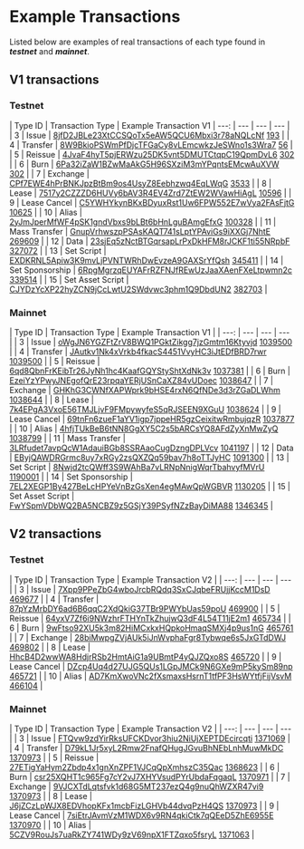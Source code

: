 # Example Transactions

Listed below are examples of real transactions of each type found in _**testnet**_ and _**mainnet**_.

## V1 transactions

### Testnet

| Type ID | Transaction Type | Example Transaction V1
| ---: | --- | --- | --- |
| 3 | Issue | [8jfD2JBLe23XtCCSQoTx5eAW5QCU6Mbxi3r78aNQLcNf](https://testnode1.wavesnodes.com/transactions/info/8jfD2JBLe23XtCCSQoTx5eAW5QCU6Mbxi3r78aNQLcNf) [193](https://testnode1.wavesnodes.com/blocks/at/193) |
| 4 | Transfer | [8W9BkioPSWmPfDjcTFGaCy8vLEmcwkzJeSWno1s3Wra7](https://testnode1.wavesnodes.com/transactions/info/8W9BkioPSWmPfDjcTFGaCy8vLEmcwkzJeSWno1s3Wra7) [56](https://testnode1.wavesnodes.com/blocks/at/56) |
| 5 | Reissue | [4JvaF4hyT5pjERWzu25DK5vnt5DMUTCtqpC19QpmDvL6](https://testnode1.wavesnodes.com/transactions/info/4JvaF4hyT5pjERWzu25DK5vnt5DMUTCtqpC19QpmDvL6) [302](https://testnode1.wavesnodes.com/blocks/at/302) |
| 6 | Burn | [6Pa32iZaW1BZwMaAkG5H96SXziM3mYPqntsEMcwAuXVW](https://testnode1.wavesnodes.com/transactions/info/6Pa32iZaW1BZwMaAkG5H96SXziM3mYPqntsEMcwAuXVW) [302](https://testnode1.wavesnodes.com/blocks/at/302) |
| 7 | Exchange | [CPf7EWE4hPrBNKJpzBtBm9os4UsyZ8Eebhzwq4EqLWqG](https://testnode1.wavesnodes.com/transactions/info/CPf7EWE4hPrBNKJpzBtBm9os4UsyZ8Eebhzwq4EqLWqG) [3533](https://testnode1.wavesnodes.com/blocks/at/3533) |
| 8 | Lease | [7517y2CZZZD6HUVy6bAV3R4EV4Zrd7ZtEW2WVawHiAgL](https://testnode1.wavesnodes.com/transactions/info/7517y2CZZZD6HUVy6bAV3R4EV4Zrd7ZtEW2WVawHiAgL) [10596](https://testnode1.wavesnodes.com/blocks/at/10596) |
| 9 | Lease Cancel | [C5YWHYkynBKxBDyuxRst1Uw6FPW552E7wVya2FAsFjtG](https://testnode1.wavesnodes.com/transactions/info/C5YWHYkynBKxBDyuxRst1Uw6FPW552E7wVya2FAsFjtG) [10625](https://testnode1.wavesnodes.com/blocks/at/10625) |
| 10 | Alias | [2yJmJperMfWF4pSK1gndVbxs9bLBt6bHnLguBAmgEfxG](https://testnode1.wavesnodes.com/transactions/info/2yJmJperMfWF4pSK1gndVbxs9bLBt6bHnLguBAmgEfxG) [100328](https://testnode1.wavesnodes.com/blocks/at/100328) |
| 11 | Mass Transfer | [GnupVrhwszpPSAsKAQT741sLptYPAviGs9iXXGj7NhtE](https://testnode1.wavesnodes.com/transactions/info/GnupVrhwszpPSAsKAQT741sLptYPAviGs9iXXGj7NhtE) [269609](https://testnode1.wavesnodes.com/blocks/at/269609) |
| 12 | Data | [23sjEq5zNctBTGqrsapLrPxDkHFM8rJCKF1ti55NRpbF](https://testnode1.wavesnodes.com/transactions/info/23sjEq5zNctBTGqrsapLrPxDkHFM8rJCKF1ti55NRpbF) [327072](https://testnode1.wavesnodes.com/blocks/at/327072) |
| 13 | Set Script | [EXDKRNL5Apiw3K9mvLjPVNTWRhDwEvzeA9GAXSrYfQsh](https://testnode1.wavesnodes.com/transactions/info/EXDKRNL5Apiw3K9mvLjPVNTWRhDwEvzeA9GAXSrYfQsh) [345411](https://testnode1.wavesnodes.com/blocks/at/345411) |
| 14 | Set Sponsorship | [6RpgMgrzqEUYAFrRZFNJfREwUzJaaXAenFXeLtpwmn2c](https://testnode1.wavesnodes.com/transactions/info/6RpgMgrzqEUYAFrRZFNJfREwUzJaaXAenFXeLtpwmn2c) [339514](https://testnode1.wavesnodes.com/blocks/at/339514) |
| 15 | Set Asset Script | [CJYDzYcXP22hyZCN9jCcLwtU2SWdvwc3phm1Q9DbdUN2](https://testnode1.wavesnodes.com/transactions/info/CJYDzYcXP22hyZCN9jCcLwtU2SWdvwc3phm1Q9DbdUN2) [382703](https://testnode1.wavesnodes.com/blocks/at/382703) |

### Mainnet

| Type ID | Transaction Type | Example Transaction V1 |
| ---: | --- | --- | --- |
| 3 | Issue | [oWgJN6YGZFtZrV8BWQ1PGktZikgg7jzGmtm16Ktyvjd](https://nodes.wavesnodes.com/transactions/info/oWgJN6YGZFtZrV8BWQ1PGktZikgg7jzGmtm16Ktyvjd) [1039500](https://nodes.wavesnodes.com/blocks/at/1039500) |
| 4 | Transfer | [JAutkv1Nk4xVrkb4fkacS4451VvyHC3iJtEDfBRD7rwr](https://nodes.wavesnodes.com/transactions/info/JAutkv1Nk4xVrkb4fkacS4451VvyHC3iJtEDfBRD7rwr) [1039500](https://nodes.wavesnodes.com/blocks/at/1039500) |
| 5 | Reissue | [6qd8QbnFrKEibTr26JyNh1hc4KaafGQYStyShtXdNk3v](https://nodes.wavesnodes.com/transactions/info/6qd8QbnFrKEibTr26JyNh1hc4KaafGQYStyShtXdNk3v) [1037381](https://nodes.wavesnodes.com/blocks/at/1037381) |
| 6 | Burn | [EzeiYzYPwyJNEgofQrE23rpqaYERjUSnCaXZ84vUDoec](https://nodes.wavesnodes.com/transactions/info/EzeiYzYPwyJNEgofQrE23rpqaYERjUSnCaXZ84vUDoec) [1038647](https://nodes.wavesnodes.com/blocks/at/1038647) |
| 7 | Exchange | [GHKhG3CWNfXAPWprk9bHSE4rxN6QfNDe3d3rZGaDLWhm](https://nodes.wavesnodes.com/transactions/info/GHKhG3CWNfXAPWprk9bHSE4rxN6QfNDe3d3rZGaDLWhm) [1038644](https://nodes.wavesnodes.com/blocks/at/1038644) |
| 8 | Lease | [7k4EPgA3VxoE56TMJLjvF9FMpywyfeS5qRJSEEN9XGuU](https://nodes.wavesnodes.com/transactions/info/7k4EPgA3VxoE56TMJLjvF9FMpywyfeS5qRJSEEN9XGuU) [1038624](https://nodes.wavesnodes.com/blocks/at/1038624) |
| 9 | Lease Cancel | [69tnFn6zueF1aYV1igp7jppeHR5gzCeixitwRmbujqzR](https://nodes.wavesnodes.com/transactions/info/69tnFn6zueF1aYV1igp7jppeHR5gzCeixitwRmbujqzR) [1037877](https://nodes.wavesnodes.com/blocks/at/1037877) |
| 10 | Alias | [4hfjTUkBeB6tNN8GgXY5C2s5bARCsYQ8AFdZyXnMwZyQ](https://nodes.wavesnodes.com/transactions/info/4hfjTUkBeB6tNN8GgXY5C2s5bARCsYQ8AFdZyXnMwZyQ) [1038799](https://nodes.wavesnodes.com/blocks/at/1038799) |
| 11 | Mass Transfer | [3LRfudet7avpQcW1AdauiBGb8SSRAaoCugDzngDPLVcv](https://nodes.wavesnodes.com/transactions/info/3LRfudet7avpQcW1AdauiBGb8SSRAaoCugDzngDPLVcv) [1041197](https://nodes.wavesnodes.com/blocks/at/1041197) |
| 12 | Data | [EByjQAWDRGrmc8uy7xRGy2zsQXZQq59bav7h8oTTJyHC](https://nodes.wavesnodes.com/transactions/info/EByjQAWDRGrmc8uy7xRGy2zsQXZQq59bav7h8oTTJyHC) [1091300](https://nodes.wavesnodes.com/blocks/at/1091300) |
| 13 | Set Script | [8Nwjd2tcQWff3S9WAhBa7vLRNpNnigWqrTbahvyfMVrU](https://nodes.wavesnodes.com/transactions/info/8Nwjd2tcQWff3S9WAhBa7vLRNpNnigWqrTbahvyfMVrU) [1190001](https://nodes.wavesnodes.com/blocks/at/1190001) |
| 14 | Set Sponsorship | [7EL2XEGP1By427BeLcHPYeVnBzGsXen4egMAwQpWGBVR](http://nodes.wavesnodes.com/transactions/info/7EL2XEGP1By427BeLcHPYeVnBzGsXen4egMAwQpWGBVR) [1130205](https://nodes.wavesnodes.com/blocks/at/1130205) |
| 15 | Set Asset Script | [FwYSpmVDbWQ2BA5NCBZ9z5GSjY39PSyfNZzBayDiMA88](http://nodes.wavesnodes.com/transactions/info/FwYSpmVDbWQ2BA5NCBZ9z5GSjY39PSyfNZzBayDiMA88) [1346345](https://nodes.wavesnodes.com/blocks/at/1346345) |

## V2 transactions

### Testnet

| Type ID | Transaction Type | Example Transaction V2 |
| ---: | --- | --- | --- |
| 3 | Issue | [7Xpp9PPeZbG4wboJrcbRQdq3SxCJqbeFRUjjKccM1DsD](https://testnode1.wavesnodes.com/transactions/info/7Xpp9PPeZbG4wboJrcbRQdq3SxCJqbeFRUjjKccM1DsD) [469677](https://testnode1.wavesnodes.com/blocks/at/469677) |
| 4 | Transfer | [87pYzMrbDY6ad6B6qqC2XdQkiG37TBr9PWYbUas59poU](https://testnode1.wavesnodes.com/transactions/info/87pYzMrbDY6ad6B6qqC2XdQkiG37TBr9PWYbUas59poU) [469900](https://testnode1.wavesnodes.com/blocks/at/469900) |
| 5 | Reissue | [64yxV7Zf6i9NWzhrFTHYnTkZhujwQ3dF4L54T11jE2m1](https://testnode1.wavesnodes.com/transactions/info/64yxV7Zf6i9NWzhrFTHYnTkZhujwQ3dF4L54T11jE2m1) [465734](https://testnode1.wavesnodes.com/blocks/at/465734) |
| 6 | Burn | [9wFtso92XU5k3m82HiMCxkxHQpkoHmaqSMXj4p9us1nG](https://testnode1.wavesnodes.com/transactions/info/9wFtso92XU5k3m82HiMCxkxHQpkoHmaqSMXj4p9us1nG) [465761](https://testnode1.wavesnodes.com/blocks/at/465761) |
| 7 | Exchange | [28biMwpgZVjAUk5iJnWvphaFgr8Tybwqe6s5JxGTdDWJ](https://testnode1.wavesnodes.com/transactions/info/28biMwpgZVjAUk5iJnWvphaFgr8Tybwqe6s5JxGTdDWJ) [469802](https://testnode1.wavesnodes.com/blocks/at/469802) |
| 8 | Lease | [HhcB4D2wwWA8HdjrRSb2HmtAiG1a9UBmtP4yQJZQxo8S](https://testnode1.wavesnodes.com/transactions/info/HhcB4D2wwWA8HdjrRSb2HmtAiG1a9UBmtP4yQJZQxo8S) [465720](https://testnode1.wavesnodes.com/blocks/at/465720) |
| 9 | Lease Cancel | [DZcp4Uq4d27UJG5QUs1LGpJMCk9N6GXe9mP5kySm89np](https://testnode1.wavesnodes.com/transactions/info/DZcp4Uq4d27UJG5QUs1LGpJMCk9N6GXe9mP5kySm89np) [465721](https://testnode1.wavesnodes.com/blocks/at/465721v) |
| 10 | Alias | [AD7KmXwoVNc2fXsmaxsHsrnT1tfPF3HsWYtfjFijVsvM](https://testnode1.wavesnodes.com/transactions/info/AD7KmXwoVNc2fXsmaxsHsrnT1tfPF3HsWYtfjFijVsvM) [466104](https://testnode1.wavesnodes.com/blocks/at/466104) |

### Mainnet

| Type ID | Transaction Type | Example Transaction V2 |
| ---: | --- | --- | --- |
| 3 | Issue | [FTQvw9zdYirRksUFCKDvor3hiu2NiUjXEPTDEcircqti](https://nodes.wavesnodes.com/transactions/info/FTQvw9zdYirRksUFCKDvor3hiu2NiUjXEPTDEcircqti) [1371069](https://nodes.wavesnodes.com/blocks/at/1371069) |
| 4 | Transfer | [D79kL1Jr5xyL2Rmw2FnafQHugJGvuBhNEbLnhMuwMkDC](https://nodes.wavesnodes.com/transactions/info/D79kL1Jr5xyL2Rmw2FnafQHugJGvuBhNEbLnhMuwMkDC) [1370973](https://nodes.wavesnodes.com/blocks/at/1370973) |
| 5 | Reissue | [27ETigYaHym2Zbdp4x1gnXnZPF1VJCqQpXmhszC35Qac](https://nodes.wavesnodes.com/transactions/info/27ETigYaHym2Zbdp4x1gnXnZPF1VJCqQpXmhszC35Qac) [1368623](https://nodes.wavesnodes.com/blocks/at/1368623) |
| 6 | Burn | [csr25XQHT1c965Fg7cY2vJ7XHYVsudPYrUbdaFqgaqL](https://nodes.wavesnodes.com/transactions/info/csr25XQHT1c965Fg7cY2vJ7XHYVsudPYrUbdaFqgaqL) [1370971](https://nodes.wavesnodes.com/blocks/at/1370971) |
| 7 | Exchange | [9VJCXTdLqtsfvk1d68G5MT237ezQ4g9nuQhWZXR47vi9](https://nodes.wavesnodes.com/transactions/info/9VJCXTdLqtsfvk1d68G5MT237ezQ4g9nuQhWZXR47vi9) [1370973](https://nodes.wavesnodes.com/blocks/at/1370973) |
| 8 | Lease | [J6jZCzLpWJX8EDVhopKFx1mcbFizLGHVb44dvqPzH4QS](https://nodes.wavesnodes.com/transactions/info/J6jZCzLpWJX8EDVhopKFx1mcbFizLGHVb44dvqPzH4QS) [1370973](https://nodes.wavesnodes.com/blocks/at/1370973) |
| 9 | Lease Cancel | [7siEtrJAvmVzM1WDX6v9RN4qkiCtk7qQEeD5ZhE6955E](https://nodes.wavesnodes.com/transactions/info/7siEtrJAvmVzM1WDX6v9RN4qkiCtk7qQEeD5ZhE6955E) [1370970](https://nodes.wavesnodes.com/blocks/at/1370970) |
| 10 | Alias | [5CZV9RouJs7uaRkZY741WDy9zV69npX1FTZqxo5fsryL](https://nodes.wavesnodes.com/transactions/info/5CZV9RouJs7uaRkZY741WDy9zV69npX1FTZqxo5fsryL) [1371063](https://nodes.wavesnodes.com/blocks/at/1371063) |
